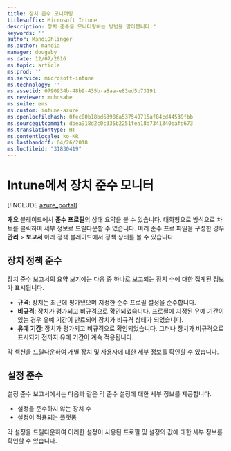 ```yaml
---
title: 장치 준수 모니터링
titlesuffix: Microsoft Intune
description: 장치 준수를 모니터링하는 방법을 알아봅니다."
keywords: ''
author: MandiOhlinger
ms.author: mandia
manager: dougeby
ms.date: 12/07/2016
ms.topic: article
ms.prod: ''
ms.service: microsoft-intune
ms.technology: ''
ms.assetid: 0790934b-48b9-435b-a8aa-e83ed5b73191
ms.reviewer: muhosabe
ms.suite: ems
ms.custom: intune-azure
ms.openlocfilehash: 0fec00b18bd63986a537549715af84cd44539fbb
ms.sourcegitcommit: dbea918d2c0c335b2251fea18d7341340eafd673
ms.translationtype: HT
ms.contentlocale: ko-KR
ms.lasthandoff: 04/26/2018
ms.locfileid: "31830419"
---
```

# <a name="monitor-device-compliance-in-intune"></a>Intune에서 장치 준수 모니터

[!INCLUDE [azure_portal](./includes/azure_portal.md)]

**개요** 블레이드에서 **준수 프로필**의 상태 요약을 볼 수 있습니다.
대화형으로 방식으로 차트를 클릭하여 세부 정보로 드릴다운할 수 있습니다. 여러 준수 프로 파일을 구성한 경우 **관리** > **보고서** 아래 정책 블레이드에서 정책 상태를 볼 수 있습니다.

##  <a name="device-compliance"></a>장치 정책 준수

장치 준수 보고서의 요약 보기에는 다음 중 하나로 보고되는 장치 수에 대한 집계된 정보가 표시됩니다.

- **규격**: 장치는 최근에 평가됐으며 지정한 준수 프로필 설정을 준수합니다.
- **비규격**: 장치가 평가되고 비규격으로 확인되었습니다.  프로필에 지정된 유예 기간이 있는 경우 유예 기간이 만료되어 장치가 비규격 상태가 되었습니다.
- **유예 기간**: 장치가 평가되고 비규격으로 확인되었습니다. 그러나 장치가 비규격으로 표시되기 전까지 유예 기간이 계속 적용됩니다.

각 섹션을 드릴다운하여 개별 장치 및 사용자에 대한 세부 정보를 확인할 수 있습니다.

## <a name="setting-compliance"></a>설정 준수

설정 준수 보고서에서는 다음과 같은 각 준수 설정에 대한 세부 정보를 제공합니다.

- 설정을 준수하지 않는 장치 수
- 설정이 적용되는 플랫폼

각 설정을 드릴다운하여 이러한 설정이 사용된 프로필 및 설정의 값에 대한 세부 정보를 확인할 수 있습니다.

